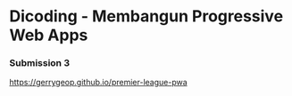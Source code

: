 # Dicoding - Membangun Progressive Web Apps

### Submission 3

https://gerrygeop.github.io/premier-league-pwa
